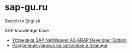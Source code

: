 # sap-gu.ru

Switch to [English](README.md)

SAP knowledge base

* [Установка SAP NetWeaver AS ABAP Developer Edition](ru-docs/mini-sap_install.md)
* [Разделение данных на заголовки и позиции](ru-docs/separate-by-groups.md)

